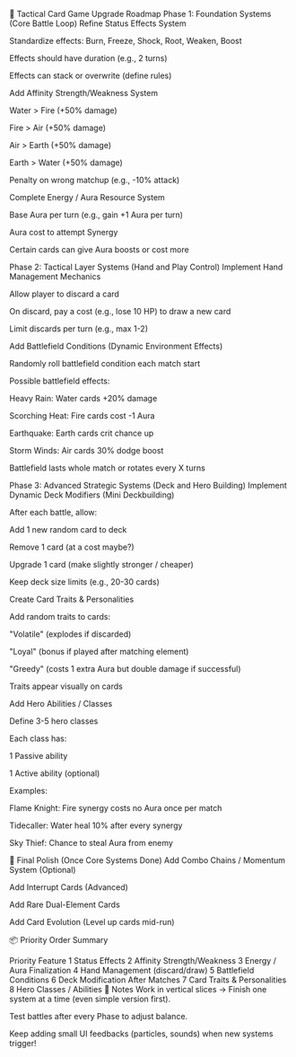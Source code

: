📜 Tactical Card Game Upgrade Roadmap
Phase 1: Foundation Systems (Core Battle Loop)
 Refine Status Effects System

 Standardize effects: Burn, Freeze, Shock, Root, Weaken, Boost

 Effects should have duration (e.g., 2 turns)

 Effects can stack or overwrite (define rules)

 Add Affinity Strength/Weakness System

 Water > Fire (+50% damage)

 Fire > Air (+50% damage)

 Air > Earth (+50% damage)

 Earth > Water (+50% damage)

 Penalty on wrong matchup (e.g., -10% attack)

 Complete Energy / Aura Resource System

 Base Aura per turn (e.g., gain +1 Aura per turn)

 Aura cost to attempt Synergy

 Certain cards can give Aura boosts or cost more

Phase 2: Tactical Layer Systems (Hand and Play Control)
 Implement Hand Management Mechanics

 Allow player to discard a card

 On discard, pay a cost (e.g., lose 10 HP) to draw a new card

 Limit discards per turn (e.g., max 1-2)

 Add Battlefield Conditions (Dynamic Environment Effects)

 Randomly roll battlefield condition each match start

 Possible battlefield effects:

Heavy Rain: Water cards +20% damage

Scorching Heat: Fire cards cost -1 Aura

Earthquake: Earth cards crit chance up

Storm Winds: Air cards 30% dodge boost

 Battlefield lasts whole match or rotates every X turns

Phase 3: Advanced Strategic Systems (Deck and Hero Building)
 Implement Dynamic Deck Modifiers (Mini Deckbuilding)

 After each battle, allow:

Add 1 new random card to deck

Remove 1 card (at a cost maybe?)

Upgrade 1 card (make slightly stronger / cheaper)

 Keep deck size limits (e.g., 20-30 cards)

 Create Card Traits & Personalities

 Add random traits to cards:

"Volatile" (explodes if discarded)

"Loyal" (bonus if played after matching element)

"Greedy" (costs 1 extra Aura but double damage if successful)

 Traits appear visually on cards

 Add Hero Abilities / Classes

 Define 3-5 hero classes

 Each class has:

1 Passive ability

1 Active ability (optional)

 Examples:

Flame Knight: Fire synergy costs no Aura once per match

Tidecaller: Water heal 10% after every synergy

Sky Thief: Chance to steal Aura from enemy

🎯 Final Polish (Once Core Systems Done)
 Add Combo Chains / Momentum System (Optional)

 Add Interrupt Cards (Advanced)

 Add Rare Dual-Element Cards

 Add Card Evolution (Level up cards mid-run)

📦 Priority Order Summary

Priority	Feature
1	Status Effects
2	Affinity Strength/Weakness
3	Energy / Aura Finalization
4	Hand Management (discard/draw)
5	Battlefield Conditions
6	Deck Modification After Matches
7	Card Traits & Personalities
8	Hero Classes / Abilities
🚀 Notes
Work in vertical slices → Finish one system at a time (even simple version first).

Test battles after every Phase to adjust balance.

Keep adding small UI feedbacks (particles, sounds) when new systems trigger!